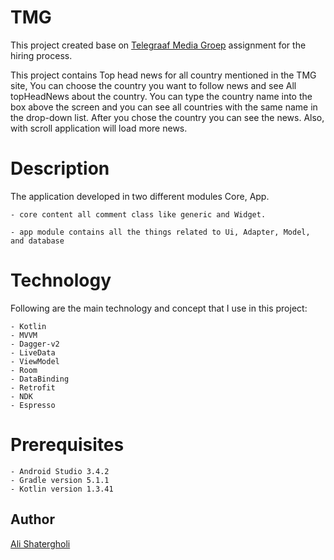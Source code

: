 # TMG 

This project created base on [Telegraaf Media Groep](https://www.tmg.nl/over-tmg) assignment for the hiring process.


This project contains Top head news for all country mentioned in the TMG site, You can choose the country you want to follow news and see 
All topHeadNews about the country. You can type the country name into the box above the screen and you can see all countries with the same name in the drop-down list. After you chose the country you can see the news. Also, with scroll application will load more news.


# Description

The application developed in two different modules Core, App.

    - core content all comment class like generic and Widget.
    
    - app module contains all the things related to Ui, Adapter, Model, and database 

# Technology

Following are the main technology and concept that I use in this project:

    - Kotlin
    - MVVM              
    - Dagger-v2         
    - LiveData
    - ViewModel     
    - Room
    - DataBinding
    - Retrofit
    - NDK
    - Espresso
    
    
Prerequisites
=============

    - Android Studio 3.4.2
    - Gradle version 5.1.1
    - Kotlin version 1.3.41

    
## Author

[Ali Shatergholi](https://github.com/alishatergholi)

